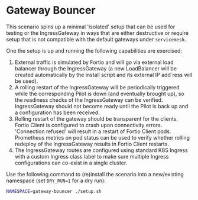 # Gateway Bouncer

This scenario spins up a minimal 'isolated' setup that can be used for testing
or the IngressGateway in ways that are either destructive or require setup
that is not compatible with the default gateways under `servicemesh`.

One the setup is up and running the following capabilities are exercised:

1. External traffic is simulated by Fortio and will go via external load
balancer through the IngressGateway (a new LoadBalancer will be created
automatically by the install script and its external IP add`ress will be used).
1. A rolling restart of the IngressGateway will be periodically triggered while
the corresponding Pilot is down (and eventually brought up), so the readiness
checks of the IngressGateway can be verified. IngressGateway should not become
ready until the Pilot is back up and a configuration has been received.
1. Rolling restart of the gateway should be transparent for the clients. Fortio
Client is configured to crash upon connectivity errors. 'Connection refused'
will result in a restart of Fortio Client pods. Prometheus metrics on pod
status can be used to verify whether rolling redeploy of the IngressGateway
results in Fortio Client restarts.
1. The IngressGateway routes are configured using standard K8S Ingress with a
custom Ingress class label to make sure multiple Ingress configurations can
co-exist in a single cluster.

Use the following command to (re)install the scenario into a new/existing
namespace (set `DRY_RUN=1` for a dry run):

```bash
NAMESPACE=gateway-bouncer ./setup.sh
```
